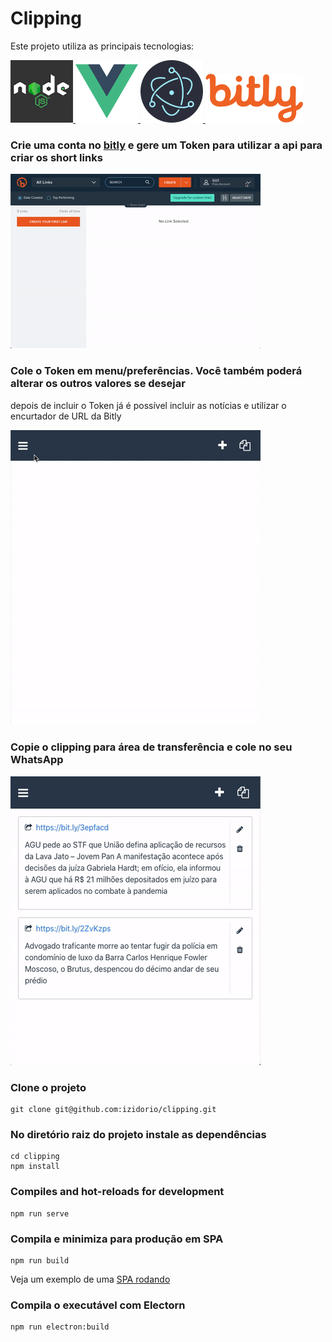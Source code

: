 # Clipping
Este projeto utiliza as principais tecnologias:

[ ![](./assets/node.png) ](https://nodejs.org/) [ ![](./assets/vue.png) ](https://vuejs.org/) [ ![](./assets/electron.png) ](https://www.electronjs.org/)  [ ![](./assets/bitly.png)](https://bitly.com/)

### Crie uma conta no [bitly](https://bitly.com/) e gere um Token para utilizar a api para criar os short links
![](./assets/bitly-token.gif)

### Cole o Token em **menu/preferências**. Você também poderá alterar os outros valores se desejar
depois de incluir o Token já é possível incluir as notícias e utilizar o encurtador de URL da Bitly

![](./assets/clipping-token.gif)

### Copie o clipping para área de transferência e cole no seu WhatsApp
![](./assets/clipping-copy.gif)

### Clone o projeto 
```
git clone git@github.com:izidorio/clipping.git
```
### No diretório raiz do projeto instale as dependências
```
cd clipping
npm install
```

### Compiles and hot-reloads for development
```
npm run serve
```

### Compila e minimiza para produção em SPA
```
npm run build
```
Veja um exemplo de uma [SPA rodando](https://clipping.bentoweb.com.br/)

### Compila o executável com Electorn
```
npm run electron:build
```





